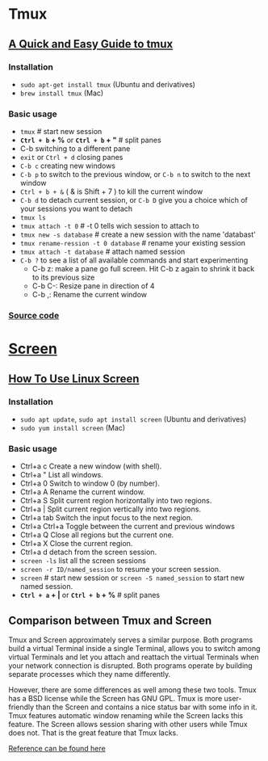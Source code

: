 # Tmux

## [A Quick and Easy Guide to tmux](https://www.hamvocke.com/blog/a-quick-and-easy-guide-to-tmux/)

### Installation
- `sudo apt-get install tmux` (Ubuntu and derivatives) 
- `brew install tmux` (Mac)

### Basic usage
- `tmux` # start new session
- **`Ctrl + b` + %** or **`Ctrl + b` + "** # split panes
- C-b <arrow key> switching to a different pane
- `exit` or `Ctrl + d` closing panes
- `C-b c` creating new windows  
- `C-b p` to switch to the previous window, or `C-b n` to switch to the next window
-  `Ctrl + b + &` ( & is Shift + 7 ) to kill the current window
- `C-b d` to detach current session, or `C-b D` give you a choice which of your sessions you want to detach
- `tmux ls`
- `tmux attach -t 0` # -t 0 tells wich session to attach to
- `tmux new -s database` # create a new session with the name 'databast'
- `tmux rename-ression -t 0 database` # rename your existing session
- `tmux attach -t database` # attach named session
- `C-b ?` to see a list of all available commands and start experimenting
  - C-b z: make a pane go full screen. Hit C-b z again to shrink it back to its previous size
  - C-b C-<arrow key>: Resize pane in direction of <arrow key>4
  - C-b ,: Rename the current window

### [Source code](https://github.com/tmux/tmux)
  
# [Screen](https://www.gnu.org/software/screen/manual/screen.html)

## [How To Use Linux Screen](https://linuxize.com/post/how-to-use-linux-screen/)
  
### Installation
- `sudo apt update`, `sudo apt install screen` (Ubuntu and derivatives) 
- `sudo yum install screen` (Mac)

### Basic usage
- Ctrl+a c Create a new window (with shell).
- Ctrl+a " List all windows.
- Ctrl+a 0 Switch to window 0 (by number).
- Ctrl+a A Rename the current window.
- Ctrl+a S Split current region horizontally into two regions.
- Ctrl+a | Split current region vertically into two regions.
- Ctrl+a tab Switch the input focus to the next region.
- Ctrl+a Ctrl+a Toggle between the current and previous windows
- Ctrl+a Q Close all regions but the current one.
- Ctrl+a X Close the current region.
- Ctrl+a d  detach from the screen session.
- `screen -ls` list all the screen sessions
- `screen -r ID/named_session` to resume your screen session.
- `screen` # start new session or `screen -S named_session` to start new named session.
- **`Ctrl + a` + |**  or **`Ctrl + b` + %** # split panes

## Comparison between Tmux and Screen

Tmux and Screen approximately serves a similar purpose. Both programs build a virtual Terminal inside a single Terminal, allows you to switch among virtual Terminals and let you attach and reattach the virtual Terminals when your network connection is disrupted. Both programs operate by building separate processes which they name differently.

However, there are some differences as well among these two tools. Tmux has a BSD license while the Screen has GNU GPL. Tmux is more user-friendly than the Screen and contains a nice status bar with some info in it. Tmux features automatic window renaming while the Screen lacks this feature. The Screen allows session sharing with other users while Tmux does not. That is the great feature that Tmux lacks.
  
[Reference can be found here](https://linuxhint.com/tmux_vs_screen/)


